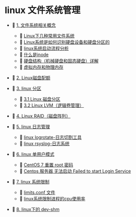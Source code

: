 # linux 文件系统管理

* 📑 [1. 文件系统相关概念](linux%20文件系统管理/1.%20文件系统相关概念.md)

  * 📄 [Linux下几种常用文件系统](linux%20文件系统管理/1.%20文件系统相关概念/Linux下几种常用文件系统.md)
  * 📄 [Linux系统是如何识别硬盘设备和硬盘分区的](linux%20文件系统管理/1.%20文件系统相关概念/Linux系统是如何识别硬盘设备和硬盘分区的.md)
  * 📄 [linux系统启动流程分析](linux%20文件系统管理/1.%20文件系统相关概念/linux系统启动流程分析.md)
  * 📄 [什么是inode](linux%20文件系统管理/1.%20文件系统相关概念/什么是inode.md)
  * 📄 [硬盘结构（机械硬盘和固态硬盘）详解](linux%20文件系统管理/1.%20文件系统相关概念/硬盘结构（机械硬盘和固态硬盘）详解.md)
  * 📄 [虚拟内存和物理内存](linux%20文件系统管理/1.%20文件系统相关概念/虚拟内存和物理内存.md)
* 📄 [2. Linux磁盘配额](linux%20文件系统管理/2.%20Linux磁盘配额.md)
* 📑 [3. linux 分区](linux%20文件系统管理/3.%20linux%20分区.md)

  * 📄 [3.1 Linux 磁盘分区](linux%20文件系统管理/3.%20linux%20分区/3.1%20Linux%20磁盘分区.md)
  * 📄 [3.2 Linux LVM（逻辑卷管理）](linux%20文件系统管理/3.%20linux%20分区/3.2%20Linux%20LVM（逻辑卷管理）.md)
* 📄 [4. Linux RAID（磁盘阵列）](linux%20文件系统管理/4.%20Linux%20RAID（磁盘阵列）.md)
* 📑 [5. linux 日志管理](linux%20文件系统管理/5.%20linux%20日志管理.md)

  * 📄 [linux logrotate-日志切割工具](linux%20文件系统管理/5.%20linux%20日志管理/linux%20logrotate-日志切割工具.md)
  * 📄 [linux rsyslog-日志系统](linux%20文件系统管理/5.%20linux%20日志管理/linux%20rsyslog-日志系统.md)
* 📑 [6. linux 单用户模式](linux%20文件系统管理/6.%20linux%20单用户模式.md)

  * 📄 [CentOS 7 重置 root 密码](linux%20文件系统管理/6.%20linux%20单用户模式/CentOS%207%20重置%20root%20密码.md)
  * 📄 [Centos 服务器 无法启动 Failed to start Login Service ](linux%20文件系统管理/6.%20linux%20单用户模式/Centos%20服务器%20无法启动%20Failed%20to%20start%20Login%20Service%20.md)
* 📑 [7. linux 系统限制](linux%20文件系统管理/7.%20linux%20系统限制.md)

  * 📄 [limits.conf 文件](linux%20文件系统管理/7.%20linux%20系统限制/limits.conf%20文件.md)
  * 📄 [linux系统限制进程的cpu使用率](linux%20文件系统管理/7.%20linux%20系统限制/linux系统限制进程的cpu使用率.md)
* 📄 [8. linux下的 dev-shm](linux%20文件系统管理/8.%20linux下的%20dev-shm.md)

‍
